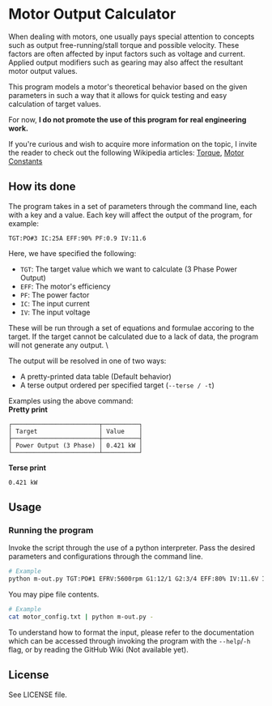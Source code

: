 # Motor Output Calculator
When dealing with motors, one usually pays special attention to concepts
such as output free-running/stall torque and possible velocity. These factors
are often affected by input factors such as voltage and current. Applied
output modifiers such as gearing may also affect the resultant motor output
values.

This program models a motor's theoretical behavior based on the given parameters
in such a way that it allows for quick testing and easy calculation of target
values.

For now, **I do not promote the use of this program for real engineering work.**

If you're curious and wish to acquire more information on the topic,
I invite the reader to check out the following Wikipedia
articles: [Torque](https://en.wikipedia.org/wiki/Torque),
[Motor Constants](https://en.wikipedia.org/wiki/Motor_constants)

## How its done

The program takes in a set of parameters through the command line, each with a
key and a value. Each key will affect the output of the program, for example:

`TGT:PO#3 IC:25A EFF:90% PF:0.9 IV:11.6`

Here, we have specified the following:
- `TGT`: The target value which we want to calculate (3 Phase Power Output)
- `EFF`: The motor's efficiency
- `PF`: The power factor
- `IC`: The input current
- `IV`: The input voltage

These will be run through a set of equations and formulae accoring to the target.
If the target cannot be calculated due to a lack of data, the program will not generate any output. \

The output will be resolved in one of two ways:
- A pretty-printed data table (Default behavior)
- A terse output ordered per specified target (`--terse / -t`)

Examples using the above command: \
**Pretty print**
```
┌────────────────────────┬──────────┐
│ Target                 │ Value    │
├────────────────────────┼──────────┤
│ Power Output (3 Phase) │ 0.421 kW │
└────────────────────────┴──────────┘
```

**Terse print**
```
0.421 kW
```

## Usage

### Running the program
Invoke the script through the use of a python interpreter. Pass the desired
parameters and configurations through the command line.

```sh
# Example
python m-out.py TGT:PO#1 EFRV:5600rpm G1:12/1 G2:3/4 EFF:80% IV:11.6V IC:10A PF:0.75 # and so-on...
```

You may pipe file contents.

```sh
# Example
cat motor_config.txt | python m-out.py -
```

To understand how to format the input, please refer to the documentation which
can be accessed through invoking the program with the `--help`/`-h` flag, or by
reading the GitHub Wiki (Not available yet).

## License
See LICENSE file.

